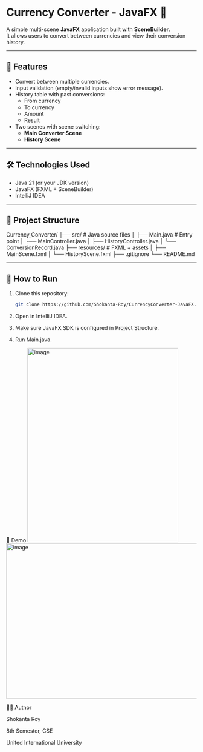 # Currency Converter - JavaFX 💱

A simple multi-scene **JavaFX** application built with **SceneBuilder**.  
It allows users to convert between currencies and view their conversion history.

---

## 🎯 Features
- Convert between multiple currencies.
- Input validation (empty/invalid inputs show error message).
- History table with past conversions:
  - From currency
  - To currency
  - Amount
  - Result
- Two scenes with scene switching:
  - **Main Converter Scene**
  - **History Scene**

---

## 🛠️ Technologies Used
- Java 21 (or your JDK version)
- JavaFX (FXML + SceneBuilder)
- IntelliJ IDEA

---

## 📂 Project Structure
Currency_Converter/
├── src/ # Java source files
│ ├── Main.java # Entry point
│ ├── MainController.java
│ ├── HistoryController.java
│ └── ConversionRecord.java
├── resources/ # FXML + assets
│ ├── MainScene.fxml
│ └── HistoryScene.fxml
├── .gitignore
└── README.md

---

## 🚀 How to Run
1. Clone this repository:
   ```bash
   git clone https://github.com/Shokanta-Roy/CurrencyConverter-JavaFX.git
2. Open in IntelliJ IDEA.

3. Make sure JavaFX SDK is configured in Project Structure.

4. Run Main.java.

📸 Demo
<img width="399" height="512" alt="image" src="https://github.com/user-attachments/assets/cdfda466-5f7f-4fe5-94f0-f27bb1819921" />
<img width="543" height="410" alt="image" src="https://github.com/user-attachments/assets/0caf677c-f975-4a0c-9c08-0cddee03a6b7" />


👩‍💻 Author

Shokanta Roy

8th Semester, CSE

United International University
